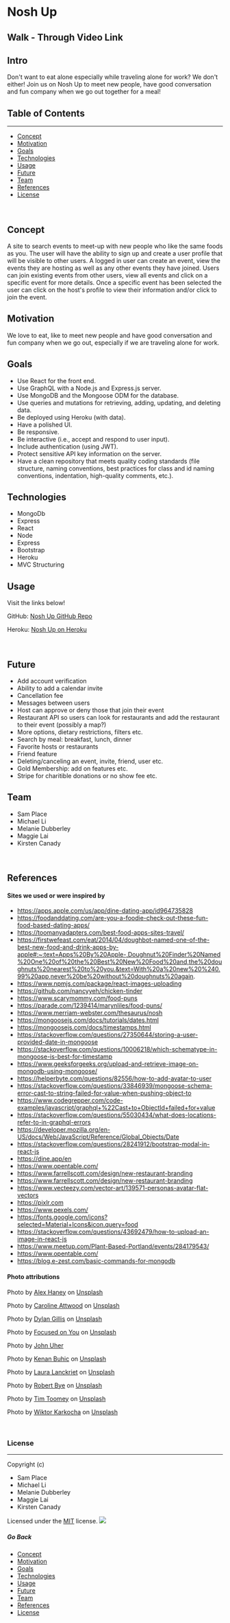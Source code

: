 # **Nosh Up**

## Walk - Through Video Link

## Intro

Don't want to eat alone especially while traveling alone for work? We don't either! Join us on Nosh Up to meet new people, have good conversation and fun company when we go out together for a meal!

## Table of Contents

---

- [Concept](#concept)
- [Motivation](#motivation)
- [Goals](#goals)
- [Technologies](#technologies)
- [Usage](#usage)
- [Future](#future)
- [Team](#team)
- [References](#references)
- [License](#license)

&nbsp;

## Concept

A site to search events to meet-up with new people who like the same foods as you. The user will have the ability to sign up and create a user profile that will be visible to other users. A logged in user can create an event, view the events they are hosting as well as any other events they have joined. Users can join existing events from other users, view all events and click on a specific event for more details. Once a specific event has been selected the user can click on the host's profile to view their information and/or click to join the event.

## Motivation

We love to eat, like to meet new people and have good conversation and fun company when we go out, especially if we are traveling alone for work.

## Goals

- Use React for the front end.
- Use GraphQL with a Node.js and Express.js server.
- Use MongoDB and the Mongoose ODM for the database.
- Use queries and mutations for retrieving, adding, updating, and deleting data.
- Be deployed using Heroku (with data).
- Have a polished UI.
- Be responsive.
- Be interactive (i.e., accept and respond to user input).
- Include authentication (using JWT).
- Protect sensitive API key information on the server.
- Have a clean repository that meets quality coding standards (file structure, naming conventions, best practices for class and id naming conventions, indentation, high-quality comments, etc.).

## Technologies

- MongoDb
- Express
- React
- Node
- Express
- Bootstrap
- Heroku
- MVC Structuring

## Usage

Visit the links below!

GitHub: [Nosh Up GitHub Repo](https://github.com/limichael97/Nosh-Up.git)

Heroku: [Nosh Up on Heroku](http://nosh-up.herokuapp.com)

&nbsp;

## Future

- Add account verification
- Ability to add a calendar invite
- Cancellation fee
- Messages between users
- Host can approve or deny those that join their event
- Restaurant API so users can look for restaurants and add the restaurant to their event (possibly a map?)
- More options, dietary restrictions, filters etc.
- Search by meal: breakfast, lunch, dinner
- Favorite hosts or restaurants
- Friend feature
- Deleting/canceling an event, invite, friend, user etc.
- Gold Membership: add on features etc.
- Stripe for charitible donations or no show fee etc.

## Team

- Sam Place
- Michael Li
- Melanie Dubberley
- Maggie Lai
- Kirsten Canady

&nbsp;

## References

#### Sites we used or were inspired by

- https://apps.apple.com/us/app/dine-dating-app/id964735828
- https://foodanddating.com/are-you-a-foodie-check-out-these-fun-food-based-dating-apps/
- https://toomanyadapters.com/best-food-apps-sites-travel/
- https://firstwefeast.com/eat/2014/04/doughbot-named-one-of-the-best-new-food-and-drink-apps-by-apple#:~:text=Apps%20By%20Apple-,Doughnut%20Finder%20Named%20One%20of%20the%20Best%20New%20Food%20and,the%20doughnuts%20nearest%20to%20you.&text=With%20a%20new%20%240.99%20app,never%20be%20without%20doughnuts%20again.
- https://www.npmjs.com/package/react-images-uploading
- https://github.com/nancyyeh/chicken-tinder
- https://www.scarymommy.com/food-puns
- https://parade.com/1239414/marynliles/food-puns/
- https://www.merriam-webster.com/thesaurus/nosh
- https://mongoosejs.com/docs/tutorials/dates.html
- https://mongoosejs.com/docs/timestamps.html
- https://stackoverflow.com/questions/27350644/storing-a-user-provided-date-in-mongoose
- https://stackoverflow.com/questions/10006218/which-schematype-in-mongoose-is-best-for-timestamp
- https://www.geeksforgeeks.org/upload-and-retrieve-image-on-mongodb-using-mongoose/
- https://helperbyte.com/questions/82556/how-to-add-avatar-to-user
- https://stackoverflow.com/questions/33846939/mongoose-schema-error-cast-to-string-failed-for-value-when-pushing-object-to
- https://www.codegrepper.com/code-examples/javascript/graphql+%22Cast+to+ObjectId+failed+for+value
- https://stackoverflow.com/questions/55030434/what-does-locations-refer-to-in-graphql-errors
- https://developer.mozilla.org/en-US/docs/Web/JavaScript/Reference/Global_Objects/Date
- https://stackoverflow.com/questions/28241912/bootstrap-modal-in-react-js
- https://dine.app/en
- https://www.opentable.com/
- https://www.farrellscott.com/design/new-restaurant-branding
- https://www.farrellscott.com/design/new-restaurant-branding
- https://www.vecteezy.com/vector-art/139571-personas-avatar-flat-vectors
- https://pixlr.com
- https://www.pexels.com/
- https://fonts.google.com/icons?selected=Material+Icons&icon.query=food
- https://stackoverflow.com/questions/43692479/how-to-upload-an-image-in-react-js
- https://www.meetup.com/Plant-Based-Portland/events/284179543/
- https://www.opentable.com/
- https://blog.e-zest.com/basic-commands-for-mongodb

#### Photo attributions

Photo by <a href="https://unsplash.com/@alexhaney?utm_source=unsplash&utm_medium=referral&utm_content=creditCopyText">Alex Haney</a> on <a href="https://unsplash.com/s/photos/people-eating?utm_source=unsplash&utm_medium=referral&utm_content=creditCopyText">Unsplash</a>

Photo by <a href="https://unsplash.com/@carolineattwood?utm_source=unsplash&utm_medium=referral&utm_content=creditCopyText">Caroline Attwood</a> on <a href="https://unsplash.com/?utm_source=unsplash&utm_medium=referral&utm_content=creditCopyText">Unsplash</a>

Photo by <a href="https://unsplash.com/@dylandgillis?utm_source=unsplash&utm_medium=referral&utm_content=creditCopyText">Dylan Gillis</a> on <a href="https://unsplash.com/?utm_source=unsplash&utm_medium=referral&utm_content=creditCopyText">Unsplash</a>

Photo by <a href="https://unsplash.com/@focusedonyou?utm_source=unsplash&utm_medium=referral&utm_content=creditCopyText">Focused on You</a> on <a href="https://unsplash.com/?utm_source=unsplash&utm_medium=referral&utm_content=creditCopyText">Unsplash</a>

Photo by <a href="https://www.johnuher.com/">John Uher</a>

Photo by <a href="https://unsplash.com/@buhiiic?utm_source=unsplash&utm_medium=referral&utm_content=creditCopyText">Kenan Buhic</a> on <a href="https://unsplash.com/s/photos/couples-eating?utm_source=unsplash&utm_medium=referral&utm_content=creditCopyText">Unsplash</a>

Photo by <a href="https://unsplash.com/@laurlanc?utm_source=unsplash&utm_medium=referral&utm_content=creditCopyText">Laura Lanckriet</a> on <a href="https://unsplash.com/?utm_source=unsplash&utm_medium=referral&utm_content=creditCopyText">Unsplash</a>

Photo by <a href="https://unsplash.com/@robertbye?utm_source=unsplash&utm_medium=referral&utm_content=creditCopyText">Robert Bye</a> on <a href="https://unsplash.com/?utm_source=unsplash&utm_medium=referral&utm_content=creditCopyText">Unsplash</a>

Photo by <a href="https://unsplash.com/@covertnine?utm_source=unsplash&utm_medium=referral&utm_content=creditCopyText">Tim Toomey</a> on <a href="https://unsplash.com/?utm_source=unsplash&utm_medium=referral&utm_content=creditCopyText">Unsplash</a>

Photo by <a href="https://unsplash.com/@rotkif?utm_source=unsplash&utm_medium=referral&utm_content=creditCopyText">Wiktor Karkocha</a> on <a href="https://unsplash.com/collections/10596698/backlog?utm_source=unsplash&utm_medium=referral&utm_content=creditCopyText">Unsplash</a>

&nbsp;

### **License**

---

Copyright (c)

- Sam Place
- Michael Li
- Melanie Dubberley
- Maggie Lai
- Kirsten Canady

Licensed under the [MIT](https://choosealicense.com/licenses) license.
<img src="https://img.shields.io/badge/license-MIT-blue.svg">
&nbsp;

##### Go Back

- [Concept](#concept)
- [Motivation](#motivation)
- [Goals](#goals)
- [Technologies](#technologies)
- [Usage](#usage)
- [Future](#future)
- [Team](#team)
- [References](#references)
- [License](#license)
